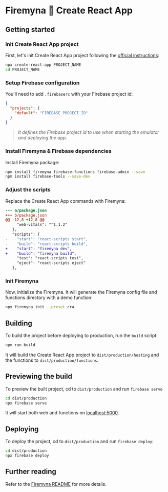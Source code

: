 # Firemyna 💖 Create React App

## Getting started

### Init Create React App project

First, let's init Create React App project following the [official instructions](https://reactjs.org/docs/create-a-new-react-app.html#create-react-app):

```bash
npx create-react-app PROJECT_NAME
cd PROJECT_NAME
```

### Setup Firebase configuration

You'll need to add `.firebaserc` with your Firebase project id:

```json
{
  "projects": {
    "default": "FIREBASE_PROJECT_ID"
  }
}
```

> _It defines the Firebase project id to use when starting the emulator and deploying the app._

### Install Firemyna & Firebase dependencies

Install Firemyna package:

```bash
npm install firemyna firebase-functions firebase-admin --save
npm install firebase-tools --save-dev
```

### Adjust the scripts

Replace the Create React App commands with Firemyna:

```diff
--- a/package.json
+++ b/package.json
@@ -12,8 +12,8 @@
     "web-vitals": "^1.1.2"
   },
   "scripts": {
-    "start": "react-scripts start",
-    "build": "react-scripts build",
+    "start": "firemyna dev",
+    "build": "firemyna build",
     "test": "react-scripts test",
     "eject": "react-scripts eject"
   },
```

### Init Firemyna

Now, initialize the Firemyna. It will generate the Firemyna config file and
functions directory with a demo function:

```bash
npx firemyna init --preset cra
```

## Building

To build the project before deploying to production, run the `build` script:

```bash
npm run build
```

It will build the Create React App project to `dist/production/hosting` and the functions to `dist/production/functions`.

## Previewing the build

To preview the built project, cd to `dist/production` and run `firebase serve`

```bash
cd dist/production
npx firebase serve
```

It will start both web and functions on [localhost:5000](http://localhost:5000/).

## Deploying

To deploy the project, cd to `dist/production` and run `firebase deploy`:

```bash
cd dist/production
npx firebase deploy
```

## Further reading

Refer to the [Firemyna README](https://github.com/kossnocorp/firemyna#readme) for more details.
